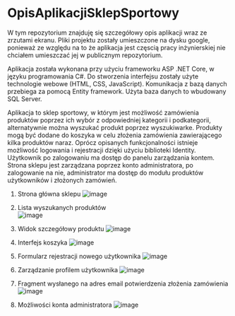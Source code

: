 # OpisAplikacjiSklepSportowy
W tym repozytorium znajduję się szczegółowy opis aplikacji wraz ze zrzutami ekranu. Pliki projektu zostały umieszczone na dysku google, ponieważ ze względu na to że aplikacja jest częscią pracy inżynierskiej nie chciałem umieszczać jej w publicznym repozytorium.

Aplikacja została wykonana przy użyciu frameworku ASP .NET Core, w języku programowania C#. Do stworzenia interfejsu zostały użyte technologie webowe (HTML, CSS, JavaScript). Komunikacja z bazą danych przebiega za pomocą Entity framework. Użyta baza danych to wbudowany SQL Server.

Aplikacja to sklep sportowy, w którym jest możliwość zamówienia produktów poprzez ich wybór z odpowiedniej kategorii i podkategorii, alternatywnie można wyszukać produkt poprzez wyszukiwarke. Produkty mogą być dodane do koszyka w celu złożenia zamówienia zawierającego kilka produktów naraz. Oprócz opisanych funkcjonalności istnieje możliwość logowania i rejestracji dzięki użyciu biblioteki Identity. Użytkownik po zalogowaniu ma dostęp do panelu zarządzania kontem. Strona sklepu jest zarządzana poprzez konto administratora, po zalogowanie na nie, administrator ma dostęp do modułu produktów użytkowników i złożonych zamówień.

1) Strona główna sklepu
![image](https://github.com/Emil6011/OpisAplikacjiSklepSportowy/assets/73350365/28a9b285-8e12-4b0b-bc3c-bae86f53308e)

2) Lista wyszukanych produktów  
![image](https://github.com/Emil6011/OpisAplikacjiSklepSportowy/assets/73350365/e544b079-712f-4271-864d-119cbfe17ed2)

3) Widok szczegółowy produktu
![image](https://github.com/Emil6011/OpisAplikacjiSklepSportowy/assets/73350365/32cb6087-4938-4575-bd21-54149dc2b358)

4) Interfejs koszyka
![image](https://github.com/Emil6011/OpisAplikacjiSklepSportowy/assets/73350365/18777090-5efd-4c34-b38a-93e8d5a6eee3)

5) Formularz rejestracji nowego użytkownika
![image](https://github.com/Emil6011/OpisAplikacjiSklepSportowy/assets/73350365/e627c9e0-2569-4e43-b97f-ebfd1f946814)

6) Zarządzanie profilem użytkownika
![image](https://github.com/Emil6011/OpisAplikacjiSklepSportowy/assets/73350365/77f28a89-e0ec-4fb1-b14b-b16ed7b40312)

7) Fragment wysłanego na adres email potwierdzenia złożenia zamówienia
![image](https://github.com/Emil6011/OpisAplikacjiSklepSportowy/assets/73350365/09334127-6d7e-49c3-814d-454de3866f80)

8) Możliwości konta administratora
![image](https://github.com/Emil6011/OpisAplikacjiSklepSportowy/assets/73350365/1bea8beb-2ccf-43a0-8c56-dc4707349bcf)

